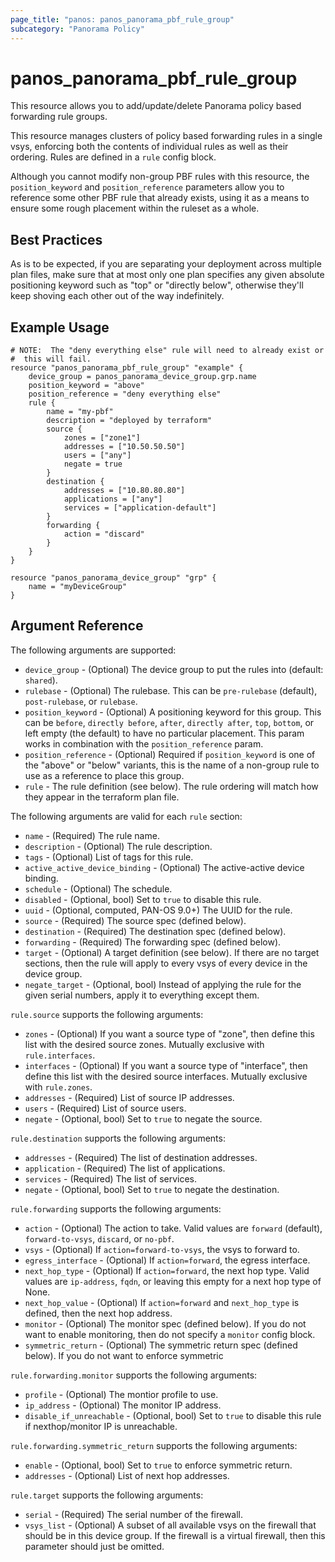 ```yaml
---
page_title: "panos: panos_panorama_pbf_rule_group"
subcategory: "Panorama Policy"
---
```


# panos_panorama_pbf_rule_group

This resource allows you to add/update/delete Panorama policy based forwarding rule groups.

This resource manages clusters of policy based forwarding rules in a single vsys,
enforcing both the contents of individual rules as well as their
ordering.  Rules are defined in a `rule` config block.

Although you cannot modify non-group PBF rules with this
resource, the `position_keyword` and `position_reference` parameters allow you
to reference some other PBF rule that already exists, using it as
a means to ensure some rough placement within the ruleset as a whole.


## Best Practices

As is to be expected, if you are separating your deployment across
multiple plan files, make sure that at most only one plan specifies any given
absolute positioning keyword such as "top" or "directly below", otherwise
they'll keep shoving each other out of the way indefinitely.


## Example Usage

```hcl
# NOTE:  The "deny everything else" rule will need to already exist or
#  this will fail.
resource "panos_panorama_pbf_rule_group" "example" {
    device_group = panos_panorama_device_group.grp.name
    position_keyword = "above"
    position_reference = "deny everything else"
    rule {
        name = "my-pbf"
        description = "deployed by terraform"
        source {
            zones = ["zone1"]
            addresses = ["10.50.50.50"]
            users = ["any"]
            negate = true
        }
        destination {
            addresses = ["10.80.80.80"]
            applications = ["any"]
            services = ["application-default"]
        }
        forwarding {
            action = "discard"
        }
    }
}

resource "panos_panorama_device_group" "grp" {
    name = "myDeviceGroup"
}
```

## Argument Reference

The following arguments are supported:

* `device_group` - (Optional) The device group to put the rules into
  (default: `shared`).
* `rulebase` - (Optional) The rulebase.  This can be `pre-rulebase` (default),
  `post-rulebase`, or `rulebase`.
* `position_keyword` - (Optional) A positioning keyword for this group.  This
  can be `before`, `directly before`, `after`, `directly after`, `top`,
  `bottom`, or left empty (the default) to have no particular placement.  This
  param works in combination with the `position_reference` param.
* `position_reference` - (Optional) Required if `position_keyword` is one of the
  "above" or "below" variants, this is the name of a non-group rule to use
  as a reference to place this group.
* `rule` - The rule definition (see below).  The rule
  ordering will match how they appear in the terraform plan file.

The following arguments are valid for each `rule` section:

* `name` - (Required) The rule name.
* `description` - (Optional) The rule description.
* `tags` - (Optional) List of tags for this rule.
* `active_active_device_binding` - (Optional) The active-active device binding.
* `schedule` - (Optional) The schedule.
* `disabled` - (Optional, bool) Set to `true` to disable this rule.
* `uuid` - (Optional, computed, PAN-OS 9.0+) The UUID for the rule.
* `source` - (Required) The source spec (defined below).
* `destination` - (Required) The destination spec (defined below).
* `forwarding` - (Required) The forwarding spec (defined below).
* `target` - (Optional) A target definition (see below).  If there are no
  target sections, then the rule will apply to every vsys of every device
  in the device group.
* `negate_target` - (Optional, bool) Instead of applying the rule for the
  given serial numbers, apply it to everything except them.

`rule.source` supports the following arguments:

* `zones` - (Optional) If you want a source type of "zone", then define this
  list with the desired source zones.  Mutually exclusive with `rule.interfaces`.
* `interfaces` - (Optional) If you want a source type of "interface", then define this
  list with the desired source interfaces.  Mutually exclusive with `rule.zones`.
* `addresses` - (Required) List of source IP addresses.
* `users` - (Required) List of source users.
* `negate` - (Optional, bool) Set to `true` to negate the source.

`rule.destination` supports the following arguments:

* `addresses` - (Required) The list of destination addresses.
* `application` - (Required) The list of applications.
* `services` - (Required) The list of services.
* `negate` - (Optional, bool) Set to `true` to negate the destination.

`rule.forwarding` supports the following arguments:

* `action` - (Optional) The action to take.  Valid values are `forward` (default),
  `forward-to-vsys`, `discard`, or `no-pbf`.
* `vsys` - (Optional) If `action=forward-to-vsys`, the vsys to forward to.
* `egress_interface` - (Optional) If `action=forward`, the egress interface.
* `next_hop_type` - (Optional) If `action=forward`, the next hop type.  Valid values
  are `ip-address`, `fqdn`, or leaving this empty for a next hop type of None.
* `next_hop_value` - (Optional) If `action=forward` and `next_hop_type` is defined, then
  the next hop address.
* `monitor` - (Optional) The monitor spec (defined below).  If you do not want to enable
  monitoring, then do not specify a `monitor` config block.
* `symmetric_return` - (Optional) The symmetric return spec (defined below).  If you do
  not want to enforce symmetric

`rule.forwarding.monitor` supports the following arguments:

* `profile` - (Optional) The montior profile to use.
* `ip_address` - (Optional) The monitor IP address.
* `disable_if_unreachable` - (Optional, bool) Set to `true` to disable this rule if
  nexthop/monitor IP is unreachable.

`rule.forwarding.symmetric_return` supports the following arguments:

* `enable` - (Optional, bool) Set to `true` to enforce symmetric return.
* `addresses` - (Optional) List of next hop addresses.

`rule.target` supports the following arguments:

* `serial` - (Required) The serial number of the firewall.
* `vsys_list` - (Optional) A subset of all available vsys on the firewall
  that should be in this device group.  If the firewall is a virtual firewall,
  then this parameter should just be omitted.
